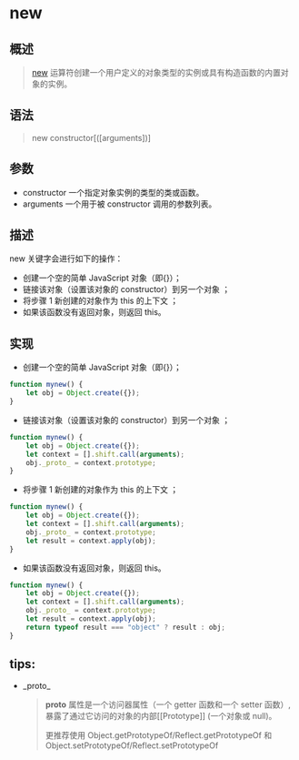 # new

## 概述

> [new](https://developer.mozilla.org/zh-CN/docs/Web/JavaScript/Reference/Operators/new) 运算符创建一个用户定义的对象类型的实例或具有构造函数的内置对象的实例。

## 语法

> new constructor[([arguments])]

## 参数

-   constructor 一个指定对象实例的类型的类或函数。
-   arguments 一个用于被 constructor 调用的参数列表。

## 描述

new 关键字会进行如下的操作：

-   创建一个空的简单 JavaScript 对象（即{}）；
-   链接该对象（设置该对象的 constructor）到另一个对象 ；
-   将步骤 1 新创建的对象作为 this 的上下文 ；
-   如果该函数没有返回对象，则返回 this。

## 实现

-   创建一个空的简单 JavaScript 对象（即{}）；

```javascript
function mynew() {
    let obj = Object.create({});
}
```

-   链接该对象（设置该对象的 constructor）到另一个对象 ；

```javascript
function mynew() {
    let obj = Object.create({});
    let context = [].shift.call(arguments);
    obj._proto_ = context.prototype;
}
```

-   将步骤 1 新创建的对象作为 this 的上下文 ；

```javascript
function mynew() {
    let obj = Object.create({});
    let context = [].shift.call(arguments);
    obj._proto_ = context.prototype;
    let result = context.apply(obj);
}
```

-   如果该函数没有返回对象，则返回 this。

```javascript
function mynew() {
    let obj = Object.create({});
    let context = [].shift.call(arguments);
    obj._proto_ = context.prototype;
    let result = context.apply(obj);
    return typeof result === "object" ? result : obj;
}
```

## tips:

-   \_proto\_
    > **proto** 属性是一个访问器属性（一个 getter 函数和一个 setter 函数）, 暴露了通过它访问的对象的内部[[Prototype]] (一个对象或 null)。
    >
    > 更推荐使用 Object.getPrototypeOf/Reflect.getPrototypeOf 和 Object.setPrototypeOf/Reflect.setPrototypeOf
